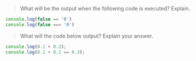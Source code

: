 
> What will be the output when the following code is executed? Explain.

```javascript
console.log(false == '0')
console.log(false === '0')
```


> What will the code below output? Explain your answer.

```javascript
console.log(0.1 + 0.2);
console.log(0.1 + 0.2 == 0.3);
```
